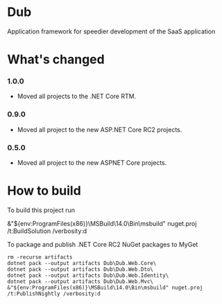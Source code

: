 Dub
===

Application framework for speedier development of the SaaS application

What's changed
===

### 1.0.0
- Moved all projects to the .NET Core RTM.

### 0.9.0
- Moved all project to the new ASP.NET Core RC2 projects.

### 0.5.0
- Moved all project to the new ASPNET Core projects.

How to build
===
To build this project run 

   &"${env:ProgramFiles(x86)}\MSBuild\14.0\Bin\msbuild" nuget.proj /t:BuildSolution /verbosity:d

To package and publish .NET Core RC2 NuGet packages to MyGet

    rm -recurse artifacts
    dotnet pack --output artifacts Dub\Dub.Web.Core\
	dotnet pack --output artifacts Dub\Dub.Web.Dto\
	dotnet pack --output artifacts Dub\Dub.Web.Identity\
	dotnet pack --output artifacts Dub\Dub.Web.Mvc\
    &"${env:ProgramFiles(x86)}\MSBuild\14.0\Bin\msbuild" nuget.proj /t:PublishNightly /verbosity:d
